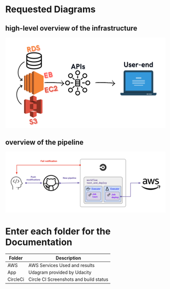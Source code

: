 # Requested Diagrams
## high-level overview of the infrastructure
![alt text](https://github.com/MohamedGabry98/udagramUdacityAWS/blob/master/documentation/Diagram.png?raw=true)
## overview of the pipeline
![alt text](https://github.com/MohamedGabry98/udagramUdacityAWS/blob/master/documentation/CircleCIPipeline.png?raw=true)
# Enter each folder for the Documentation

| Folder      | Description |
| ----------- | ----------- |
| AWS      | AWS Services Used and results       |
| App   | Udagram provided by Udacity        |
| CircleCi   | Circle CI Screenshots and build status        |
